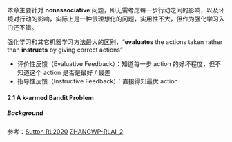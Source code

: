 本章主要针对 **nonassociative** 问题，即无需考虑每一步行动之间的影响，以及环境对行动的影响，实际上是一种很理想化的问题，实用性不大，但作为强化学习入门还不错。

强化学习和其它机器学习方法最大的区别，“**evaluates** the actions taken rather than **instructs** by giving correct actions”

- 评价性反馈（Evaluative Feedback）：知道每一步 action 的好坏程度，但不知道这个 action 是否是最好 / 最差
- 指导性反馈（Instructive Feedback）：直接得知最优 action

#### 2.1 A k-armed Bandit Problem

##### Background



参考：[Sutton RL2020](http://incompleteideas.net/sutton/book/RLbook2020.pdf)	[ZHANGWP-RLAI_2](https://www.zhangwp.com/notes/book-reading/RLAI/RLAI_2)